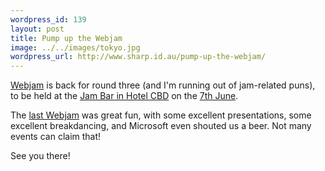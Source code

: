 ```yaml
--- 
wordpress_id: 139
layout: post
title: Pump up the Webjam
image: ../../images/tokyo.jpg
wordpress_url: http://www.sharp.id.au/pump-up-the-webjam/
---
```

<a href="http://webjam.com.au/">Webjam</a> is back for round three (and I'm running out of jam-related puns), to be held at the <a href="http://maps.google.com/maps?q=Level+4%2C+52+King+Street%2C+Sydney,+Sydney,+New+South+Wales+">Jam Bar in Hotel CBD</a> on the <a href="http://upcoming.yahoo.com/event/178190/export/">7th June</a>.

The <a href="http://www.sharp.id.au/webjam-20/">last Webjam</a> was great fun, with some excellent presentations, some excellent breakdancing, and Microsoft even shouted us a beer. Not many events can claim that!

See you there!
